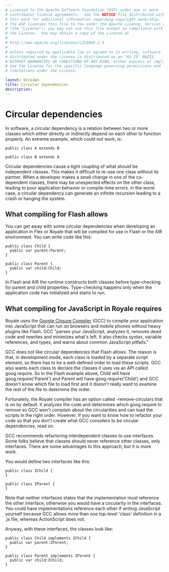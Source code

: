 ```yaml
---
# Licensed to the Apache Software Foundation (ASF) under one or more
# contributor license agreements.  See the NOTICE file distributed with
# this work for additional information regarding copyright ownership.
# The ASF licenses this file to You under the Apache License, Version 2.0
# (the "License"); you may not use this file except in compliance with
# the License.  You may obtain a copy of the License at
# 
# http://www.apache.org/licenses/LICENSE-2.0
# 
# Unless required by applicable law or agreed to in writing, software
# distributed under the License is distributed on an "AS IS" BASIS,
# WITHOUT WARRANTIES OR CONDITIONS OF ANY KIND, either express or implied.
# See the License for the specific language governing permissions and
# limitations under the License.

layout: docpage
title: Circular dependencies
description: 
---
```

# Circular dependencies



In software, a circular dependency is a relation between two or more classes which either directly or indirectly depend on each other to function properly. An extreme example, which could not work, is:

```as3
public class A extends B

public class B extends A
```

Circular dependencies cause a tight coupling of what should be independent classes. This makes it difficult to re-use one class without its partner. When a developer makes a small change in one of the co-dependent classes, there may be unexpected effects on the other class, leading to poor application behavior or compile-time errors. in the worst case, a circular dependency can generate an infinite recursion leading to a crash or hanging the system.

## What compiling for Flash allows

You can get away with some circular dependencies when developing an application in Flex or Royale that will be compiled for use in Flash or the AIR environment. You can write code like this:

```as3
public class Child {
  public var parent:Parent;
}

public class Parent {
  public var child:Child;
}
```
In Flash and AIR the runtime constructs both classes before type-checking for parent and child properties. Type-checking happens only when the application code has initialized and starts to run.

## What compiling for JavaScript in Royale requires

Royale uses the <a href="https://developers.google.com/closure/compiler/" target="_blank">Google Closure Compiler</a> (GCC) to compile your application into JavaScript that can run on browsers and mobile phones without heavy plugins like Flash. GCC "parses your JavaScript, analyzes it, removes dead code and rewrites and minimizes what's left. It also checks syntax, variable references, and types, and warns about common JavaScript pitfalls." 

GCC does not like circular dependencies that Flash allows. The reason is that, in development mode, each class is loaded by a separate script element, so there has to be a well-defined order to load these scripts. GCC also wants each class to declare the classes it uses via an API called goog.require. So in the Flash example above, Child will have goog.require('Parent') and Parent will have goog.require('Child') and GCC doesn't know which file to load first and it doesn't really want to examine the rest of the file to determine the order.

Fortunately, the Royale compiler has an option called -remove-circulars that is on by default. It analyzes the code and determines which goog.require to remove so GCC won't complain about the circularities and can load the scripts in the right order. However, if you want to know how to refactor your code so that you don't create what GCC considers to be circular dependencies, read on.

GCC recommends refactoring interdependent classes to use interfaces. Some folks believe that classes should never reference other classes, only interfaces. There are some advantages to this approach, but it is more work.

You would define two interfaces like this:

```as3
public class IChild {
}

public class IParent {
}
```

Note that neither interfaces states that the implementation must reference the other interface, otherwise you would have a circularity in the interfaces. You could have implementations reference each other if writing JavaScript yourself because GCC allows more than one top-level 'class' definition in a .js file, whereas ActionScript does not.

Anyway, with these interfaces, the classes look like:


```as3
public class Child implements IChild {
  public var parent:IParent;
}

public class Parent implements IParent {
  public var child:IChild;
}
```
